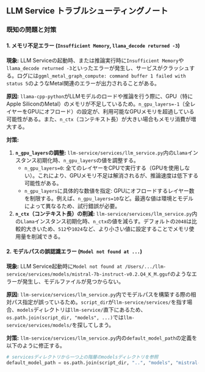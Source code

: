## LLM Service トラブルシューティングノート

### 既知の問題と対策

#### 1. メモリ不足エラー (`Insufficient Memory`, `llama_decode returned -3`)

**現象:**
LLM Serviceの起動時、または推論実行時に`Insufficient Memory`や`llama_decode returned -3`といったエラーが発生し、サービスがクラッシュする。ログには`ggml_metal_graph_compute: command buffer 1 failed with status 5`のようなMetal関連のエラーが出力されることがある。

**原因:**
`llama-cpp-python`がLLMモデルのロードや推論を行う際に、GPU（特にApple SiliconのMetal）のメモリが不足しているため。`n_gpu_layers=-1`（全レイヤーをGPUにオフロード）の設定が、利用可能なGPUメモリを超過している可能性がある。また、`n_ctx`（コンテキスト長）が大きい場合もメモリ消費が増大する。

**対策:**
1.  **`n_gpu_layers`の調整:**
    `llm-service/services/llm_service.py`内の`Llama`インスタンス初期化時、`n_gpu_layers`の値を調整する。
    *   `n_gpu_layers=0`: 全てのレイヤーをCPUで実行する（GPUを使用しない）。これにより、GPUメモリ不足は解消されるが、推論速度は低下する可能性がある。
    *   `n_gpu_layers`に具体的な数値を指定: GPUにオフロードするレイヤー数を制限する。例えば、`n_gpu_layers=10`など。最適な値は環境とモデルによって異なるため、試行錯誤が必要。
2.  **`n_ctx`（コンテキスト長）の削減:**
    `llm-service/services/llm_service.py`内の`Llama`インスタンス初期化時、`n_ctx`の値を減らす。デフォルトの`2048`は比較的大きいため、`512`や`1024`など、より小さい値に設定することでメモリ使用量を削減できる。

#### 2. モデルパスの誤認識エラー (`Model not found at ...`)

**現象:**
LLM Service起動時に`Model not found at /Users/.../llm-service/services/models/mistral-7b-instruct-v0.2.Q4_K_M.gguf`のようなエラーが発生し、モデルファイルが見つからない。

**原因:**
`llm-service/services/llm_service.py`内でモデルパスを構築する際の相対パス指定が誤っているため。`script_dir`が`llm-service/services/`を指す場合、`models`ディレクトリは`llm-service/`直下にあるため、`os.path.join(script_dir, "models", ...)`では`llm-service/services/models/`を探してしまう。

**対策:**
`llm-service/services/llm_service.py`内の`default_model_path`の定義を以下のように修正する。
```python
# servicesディレクトリから一つ上の階層のmodelsディレクトリを参照
default_model_path = os.path.join(script_dir, "..", "models", "mistral-7b-instruct-v0.2.Q4_K_M.gguf")
```

